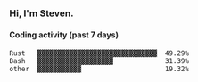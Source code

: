 ### Hi, I'm Steven.

#### Coding activity (past 7 days)
```
Rust   ▓▓▓▓▓▓▓▓▓▓▓▓▓▓▓▓▓▓▓▓▓▓▓▓▓▓▓▓▓▓  49.29%
Bash   ▓▓▓▓▓▓▓▓▓▓▓▓▓▓▓▓▓▓▓             31.39%
other  ▓▓▓▓▓▓▓▓▓▓▓                     19.32%
```
